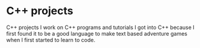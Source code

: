 # C++ projects
C++ projects
I work on C++ programs and tutorials
I got into C++ because I first found it to be a good language to make text based adventure games when I first started to learn to code. 


